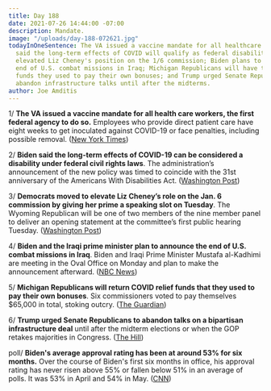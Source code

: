 ```yaml
---
title: Day 188
date: 2021-07-26 14:44:00 -07:00
description: Mandate.
image: "/uploads/day-188-072621.jpg"
todayInOneSentence: The VA issued a vaccine mandate for all healthcare workers; Biden
  said the long-term effects of COVID will qualify as federal disabilities; Democrats
  elevated Liz Cheney's position on the 1/6 commission; Biden plans to announce the
  end of U.S. combat missions in Iraq; Michigan Republicans will have to return COVID
  funds they used to pay their own bonuses; and Trump urged Senate Republicans to
  abandon infrastructure talks until after the midterms.
author: Joe Amditis
---
```


1/ **The VA issued a vaccine mandate for all health care workers, the first federal agency to do so.** Employees who provide direct patient care have eight weeks to get inoculated against COVID-19 or face penalties, including possible removal. ([New York Times](https://www.nytimes.com/2021/07/26/us/politics/veterans-affairs-coronavirus-covid-19.html))

2/ **Biden said the long-term effects of COVID-19 can be considered a disability under federal civil rights laws**. The administration’s announcement of the new policy was timed to coincide with the 31st anniversary of the Americans With Disabilities Act. ([Washington Post](https://www.washingtonpost.com/politics/biden-ada-long-covid-disability/2021/07/26/972f2a04-ee20-11eb-a452-4da5fe48582d_story.html))

3/ **Democrats moved to elevate Liz Cheney’s role on the Jan. 6 commission by giving her prime a speaking slot on Tuesday**. The Wyoming Republican will be one of two members of the nine member panel to deliver an opening statement at the committee’s first public hearing Tuesday. ([Washington Post](https://www.washingtonpost.com/politics/jan-6-committee-cheney/2021/07/26/2380e54e-ee1a-11eb-ab6f-b41a066381df_story.html))

4/ **Biden and the Iraqi prime minister plan to announce the end of U.S. combat missions in Iraq**. Biden and Iraqi Prime Minister Mustafa al-Kadhimi are meeting in the Oval Office on Monday and plan to make the announcement afterward. ([NBC News](https://www.nbcnews.com/politics/white-house/biden-iraqi-prime-minister-announce-end-u-s-combat-mission-n1274992))

5/ **Michigan Republicans will return COVID relief funds that they used to pay their own bonuses**. Six commissioners voted to pay themselves $65,000 in total, stoking outcry. ([The Guardian](https://www.theguardian.com/world/2021/jul/25/michigan-republicans-covid-relief-funds-bonuses))

6/ **Trump urged Senate Republicans to abandon talks on a bipartisan infrastructure deal** until after the midterm elections or when the GOP retakes majorities in Congress. ([The Hill](https://thehill.com/homenews/administration/564801-trump-pressures-mcconnell-gop-to-ditch-bipartisan-talks-until-they))

poll/ **Biden's average approval rating has been at around 53% for six months.** Over the course of Biden's first six months in office, his approval rating has never risen above 55% or fallen below 51% in an average of polls. It was 53% in April and 54% in May. ([CNN](https://www.cnn.com/2021/07/25/politics/biden-approval-rating-analysis/index.html))